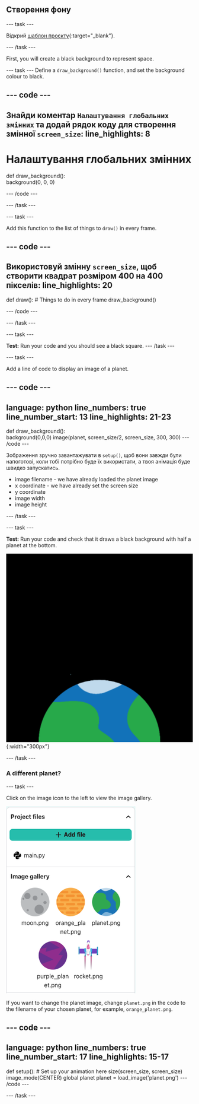 ## Створення фону

--- task ---

Відкрий [шаблон проєкту](https://trinket.io/python/77c37dd931){:target="_blank"}.

--- /task ---

First, you will create a black background to represent space.

--- task --- Define a `draw_background()` function, and set the background colour to black.

--- code ---
---
Знайди коментар `Налаштування глобальних змінних` та додай рядок коду для створення змінної `screen_size`:
line_highlights: 8
---

# Налаштування глобальних змінних
def draw_background():   
background(0, 0, 0)

--- /code ---

--- /task ---

--- task ---

Add this function to the list of things to `draw()` in every frame.

--- code ---
---
Використовуй змінну `screen_size`, щоб створити квадрат розміром 400 на 400 пікселів:
line_highlights: 20
---

def draw(): # Things to do in every frame draw_background()

--- /code ---

--- /task ---

--- task ---

**Test:** Run your code and you should see a black square. --- /task ---



--- task ---

Add a line of code to display an image of a planet.

--- code ---
---
language: python line_numbers: true line_number_start: 13
line_highlights: 21-23
---
def draw_background():  
background(0,0,0) image(planet, screen_size/2, screen_size, 300, 300) --- /code ---

Зображення зручно завантажувати в `setup()`, щоб вони завжди були напоготові, коли тобі потрібно буде їх використати, а твоя анімація буде швидко запускатись.

- image filename - we have already loaded the planet image
- x coordinate - we have already set the screen size
- y coordinate
- image width
- image height

--- /task ---

--- task ---

**Test:** Run your code and check that it draws a black background with half a planet at the bottom.

![A planet against a black background.](images/step_2.png){:width="300px"}

--- /task ---

### A different planet?

--- task ---

Click on the image icon to the left to view the image gallery.

![Choose a different planet](images/image_gallery.png)

If you want to change the planet image, change `planet.png` in the code to the filename of your chosen planet, for example, `orange_planet.png`.

--- code ---
---
language: python line_numbers: true line_number_start: 17
line_highlights: 15-17
---
def setup(): # Set up your animation here size(screen_size, screen_size) image_mode(CENTER) global planet planet = load_image('planet.png') --- /code ---

--- /task ---

